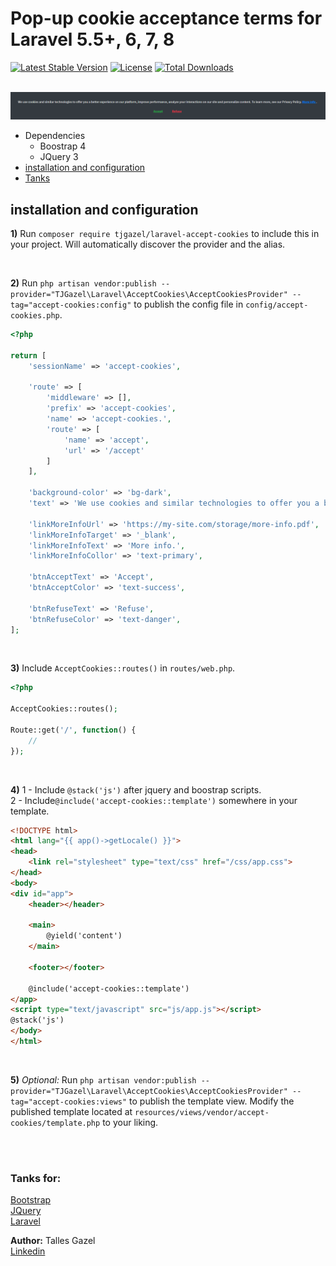 # Pop-up cookie acceptance terms for Laravel 5.5+, 6, 7, 8

[![Latest Stable Version](https://poser.pugx.org/tjgazel/laravel-accept-cookies/v/stable)](https://packagist.org/packages/tjgazel/laravel-accept-cookies)
[![License](https://poser.pugx.org/tjgazel/laravel-accept-cookies/license)](https://github.com/tjgazel/laravel-accept-cookies/blob/master/LICENSE)
[![Total Downloads](https://poser.pugx.org/tjgazel/laravel-accept-cookies/downloads)](https://packagist.org/packages/tjgazel/laravel-accept-cookies)

<br>

<img src="Screenshot.png" />

<br>

- Dependencies
    - Boostrap 4
    - JQuery 3
- [installation and configuration](#instalation)
- [Tanks](#tanks)

<a name="instalation"></a>

## installation and configuration

**1)** Run `composer require tjgazel/laravel-accept-cookies` to include this in your project. Will automatically
discover the provider and the alias.

<br>

**2)** Run `php artisan vendor:publish --provider="TJGazel\Laravel\AcceptCookies\AcceptCookiesProvider" --tag="accept-cookies:config"`
to publish the config file in `config/accept-cookies.php`. <br>

```php
<?php

return [
    'sessionName' => 'accept-cookies',

    'route' => [
        'middleware' => [],
        'prefix' => 'accept-cookies',
        'name' => 'accept-cookies.',
        'route' => [
            'name' => 'accept',
            'url' => '/accept'
        ]
    ],

    'background-color' => 'bg-dark',
    'text' => 'We use cookies and similar technologies to offer you a better experience on our platform, improve performance, analyze your interactions on our site and personalize content. To learn more, see our Privacy Policy.',

    'linkMoreInfoUrl' => 'https://my-site.com/storage/more-info.pdf',
    'linkMoreInfoTarget' => '_blank',
    'linkMoreInfoText' => 'More info.',
    'linkMoreInfoCollor' => 'text-primary',

    'btnAcceptText' => 'Accept',
    'btnAcceptColor' => 'text-success',

    'btnRefuseText' => 'Refuse',
    'btnRefuseColor' => 'text-danger',
];
```

<br>

**3)** Include `AcceptCookies::routes()` in `routes/web.php`.

```php
<?php

AcceptCookies::routes();

Route::get('/', function() {
    //
});
```

<br>

**4)** 1 - Include `@stack('js')` after jquery and boostrap scripts.  
2 - Include`@include('accept-cookies::template')` somewhere in your template.

```html
<!DOCTYPE html>
<html lang="{{ app()->getLocale() }}">
<head>
    <link rel="stylesheet" type="text/css" href="/css/app.css">
</head>
<body>
<div id="app">
    <header></header>
      
    <main>
        @yield('content')
    </main>

    <footer></footer>

    @include('accept-cookies::template')
</app>
<script type="text/javascript" src="js/app.js"></script>
@stack('js')
</body>
</html>
```

<br>

**5)** *Optional:*
Run `php artisan vendor:publish --provider="TJGazel\Laravel\AcceptCookies\AcceptCookiesProvider" --tag="accept-cookies:views"`
to publish the template view. Modify the published template located
at `resources/views/vendor/accept-cookies/template.php` to your liking.


<br/> <br/>

<a name="tanks"></a>

### Tanks for:

[Bootstrap](http://getbootstrap.com/) <br>
[JQuery](http://jquery.com/) <br>
[Laravel](https://laravel.com/)

**Author:** Talles Gazel <br>
[Linkedin](https://www.linkedin.com/in/tallesgazel/)